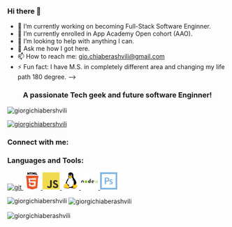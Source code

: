### Hi there 👋

- 🔭 I’m currently working on becoming Full-Stack Software Enginner.
- 🌱 I’m currently enrolled in App Academy Open cohort (AAO).
- 🤔 I’m looking to help with anything I can.
- 💬 Ask me how I got here.
- 📫 How to reach me: gio.chiaberashvili@gmail.com
- ⚡ Fun fact: I have M.S. in completely different area and changing my life path 180 degree.
-->
<h3 align="center">A passionate Tech geek and future software Enginner!</h3>

<p align="left"> <img src="https://komarev.com/ghpvc/?username=giorgichiabershvili&label=Profile%20views&color=0e75b6&style=flat" alt="giorgichiabershvili" /> </p>

<p align="left"> <a href="https://github.com/ryo-ma/github-profile-trophy"><img src="https://github-profile-trophy.vercel.app/?username=giorgichiabershvili" alt="giorgichiabershvili" /></a> </p>

<h3 align="left">Connect with me:</h3>
<p align="left">
</p>

<h3 align="left">Languages and Tools:</h3>
<p align="left"> <a href="https://git-scm.com/" target="_blank" rel="noreferrer"> <img src="https://www.vectorlogo.zone/logos/git-scm/git-scm-icon.svg" alt="git" width="40" height="40"/> </a> <a href="https://www.w3.org/html/" target="_blank" rel="noreferrer"> <img src="https://raw.githubusercontent.com/devicons/devicon/master/icons/html5/html5-original-wordmark.svg" alt="html5" width="40" height="40"/> </a> <a href="https://developer.mozilla.org/en-US/docs/Web/JavaScript" target="_blank" rel="noreferrer"> <img src="https://raw.githubusercontent.com/devicons/devicon/master/icons/javascript/javascript-original.svg" alt="javascript" width="40" height="40"/> </a> <a href="https://www.linux.org/" target="_blank" rel="noreferrer"> <img src="https://raw.githubusercontent.com/devicons/devicon/master/icons/linux/linux-original.svg" alt="linux" width="40" height="40"/> </a> <a href="https://nodejs.org" target="_blank" rel="noreferrer"> <img src="https://raw.githubusercontent.com/devicons/devicon/master/icons/nodejs/nodejs-original-wordmark.svg" alt="nodejs" width="40" height="40"/> </a> <a href="https://www.photoshop.com/en" target="_blank" rel="noreferrer"> <img src="https://raw.githubusercontent.com/devicons/devicon/master/icons/photoshop/photoshop-line.svg" alt="photoshop" width="40" height="40"/> </a> </p>

<p><img align="left" src="https://github-readme-stats.vercel.app/api/top-langs?username=giorgichiabershvili&show_icons=true&locale=en&layout=compact" alt="giorgichiabershvili" /></p>

<p>&nbsp;<img align="center" src="https://github-readme-stats.vercel.app/api?username=giorgichiabershvili&show_icons=true&locale=en" alt="giorgichiaberashvili" /></p>

<p><img align="center" src="https://github-readme-streak-stats.herokuapp.com/?user=giorgichiabershvili&" alt="giorgichiaberashvili" /></p>


<!--
**GiorgiChiaberashvili/GiorgiChiaberashvili** is a ✨ _special_ ✨ repository because its `README.md` (this file) appears on your GitHub profile.

Here are some ideas to get you started:

- 🔭 I’m currently working on becoming Full-Stack Software Enginner.
- 🌱 I’m currently learning ...
- 👯 I’m looking to collaborate on ...
- 🤔 I’m looking for help with ...
- 💬 Ask me about ...
- 📫 How to reach me: ...
- 😄 Pronouns: ...
- ⚡ Fun fact: ...
-->

